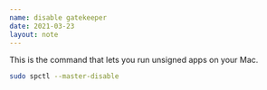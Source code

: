 ```yaml
---
name: disable gatekeeper
date: 2021-03-23
layout: note
---
```


This is the command that lets you run unsigned apps on your Mac.

```bash
sudo spctl --master-disable
```

